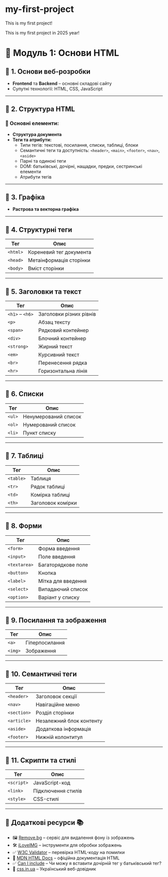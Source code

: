 # my-first-project

This is my first project!

This is my first project in 2025 year!

# 📌 Модуль 1: Основи HTML

## 🔹 1. Основи веб-розробки

- **Frontend** та **Backend** – основні складові сайту
- Супутні технології: HTML, CSS, JavaScript

---

## 🔹 2. Структура HTML

### 📌 Основні елементи:

- **Структура документа**
- **Теги та атрибути:**
  - Типи тегів: текстові, посилання, списки, таблиці, блоки
  - Семантичні теги та доступність: `<header>`, `<main>`, `<footer>`, `<nav>`, `<aside>`
  - Парні та одинокі теги
  - DOM: батьківські, дочірні, нащадки, предки, сестринські елементи
  - Атрибути тегів

---

## 🔹 3. Графіка

- **Растрова та векторна графіка**

---

## 🔹 4. Структурні теги

| Тег      | Опис                    |
| -------- | ----------------------- |
| `<html>` | Кореневий тег документа |
| `<head>` | Метаінформація сторінки |
| `<body>` | Вміст сторінки          |

---

## 🔹 5. Заголовки та текст

| Тег             | Опис                    |
| --------------- | ----------------------- |
| `<h1>` – `<h6>` | Заголовки різних рівнів |
| `<p>`           | Абзац тексту            |
| `<span>`        | Рядковий контейнер      |
| `<div>`         | Блочний контейнер       |
| `<strong>`      | Жирний текст            |
| `<em>`          | Курсивний текст         |
| `<br>`          | Перенесення рядка       |
| `<hr>`          | Горизонтальна лінія     |

---

## 🔹 6. Списки

| Тег    | Опис                 |
| ------ | -------------------- |
| `<ul>` | Ненумерований список |
| `<ol>` | Нумерований список   |
| `<li>` | Пункт списку         |

---

## 🔹 7. Таблиці

| Тег       | Опис              |
| --------- | ----------------- |
| `<table>` | Таблиця           |
| `<tr>`    | Рядок таблиці     |
| `<td>`    | Комірка таблиці   |
| `<th>`    | Заголовок комірки |

---

## 🔹 8. Форми

| Тег          | Опис               |
| ------------ | ------------------ |
| `<form>`     | Форма введення     |
| `<input>`    | Поле введення      |
| `<textarea>` | Багаторядкове поле |
| `<button>`   | Кнопка             |
| `<label>`    | Мітка для введення |
| `<select>`   | Випадаючий список  |
| `<option>`   | Варіант у списку   |

---

## 🔹 9. Посилання та зображення

| Тег     | Опис           |
| ------- | -------------- |
| `<a>`   | Гіперпосилання |
| `<img>` | Зображення     |

---

## 🔹 10. Семантичні теги

| Тег         | Опис                     |
| ----------- | ------------------------ |
| `<header>`  | Заголовок секції         |
| `<nav>`     | Навігаційне меню         |
| `<section>` | Розділ сторінки          |
| `<article>` | Незалежний блок контенту |
| `<aside>`   | Додаткова інформація     |
| `<footer>`  | Нижній колонтитул        |

---

## 🔹 11. Скрипти та стилі

| Тег        | Опис               |
| ---------- | ------------------ |
| `<script>` | JavaScript-код     |
| `<link>`   | Підключення стилів |
| `<style>`  | CSS-стилі          |

---

## 🔹 Додаткові ресурси 📚

- 🖼 [Remove.bg](https://www.remove.bg/) – сервіс для видалення фону із зображень
- 🛠 [iLoveIMG](https://www.iloveimg.com/) – інструменти для обробки зображень
- ✅ [W3C Validator](https://validator.w3.org/) – перевірка HTML-коду на помилки
- 📖 [MDN HTML Docs](https://developer.mozilla.org/en-US/docs/Web/HTML) – офіційна документація HTML
- ✅ [Can I include](https://caninclude.onrender.com/) – Чи можу я вставити дочірній тег у батьківський тег?
- 📖 [css.in.ua](https://css.in.ua/) – Український веб-довідник
